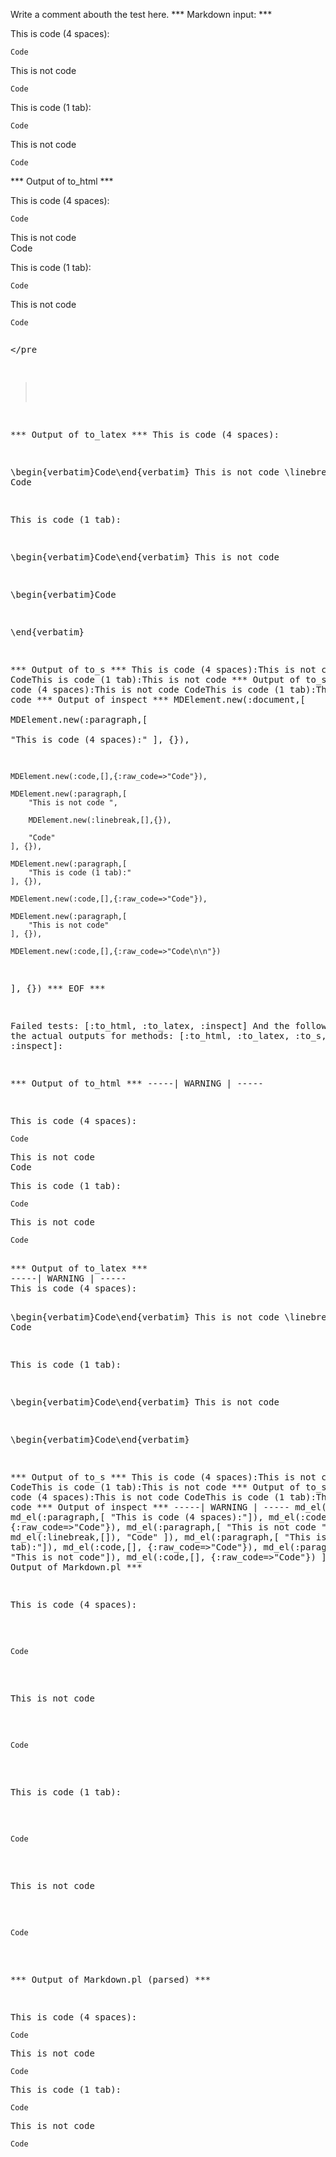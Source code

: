 Write a comment abouth the test here.
*** Markdown input: ***

This is code (4 spaces):

    Code
This is not code
    
    Code

This is code (1 tab):

	Code
This is not code

	Code



*** Output of to_html ***
<p>This is code (4 spaces):</p
    ><pre
      ><code>Code</code
    ></pre
    ><p>This is not code <br
      />Code</p
    ><p>This is code (1 tab):</p
    ><pre
      ><code>Code</code
    ></pre
    ><p>This is not code</p
    ><pre
      ><code>Code

</code
    ></pre
  >
*** Output of to_latex ***
This is code (4 spaces):

\begin{verbatim}Code\end{verbatim}
This is not code \linebreak Code

This is code (1 tab):

\begin{verbatim}Code\end{verbatim}
This is not code

\begin{verbatim}Code

\end{verbatim}

*** Output of to_s ***
This is code (4 spaces):This is not code CodeThis is code (1 tab):This is not code
*** Output of to_s ***
This is code (4 spaces):This is not code CodeThis is code (1 tab):This is not code
*** Output of inspect ***
MDElement.new(:document,[	
	MDElement.new(:paragraph,[	
		"This is code (4 spaces):"
	], {}),
	
	MDElement.new(:code,[],{:raw_code=>"Code"}),
	
	MDElement.new(:paragraph,[	
		"This is not code ",
		
		MDElement.new(:linebreak,[],{}),
		
		"Code"
	], {}),
	
	MDElement.new(:paragraph,[	
		"This is code (1 tab):"
	], {}),
	
	MDElement.new(:code,[],{:raw_code=>"Code"}),
	
	MDElement.new(:paragraph,[	
		"This is not code"
	], {}),
	
	MDElement.new(:code,[],{:raw_code=>"Code\n\n"})
], {})
*** EOF ***




Failed tests:   [:to_html, :to_latex, :inspect] 
And the following are the actual outputs for methods:
   [:to_html, :to_latex, :to_s, :to_s, :inspect]:


*** Output of to_html ***
-----| WARNING | -----
<p>This is code (4 spaces):</p
    ><pre
      ><code>Code</code
    ></pre
    ><p>This is not code <br
      />Code</p
    ><p>This is code (1 tab):</p
    ><pre
      ><code>Code</code
    ></pre
    ><p>This is not code</p
    ><pre
      ><code>Code</code
    ></pre
  >
*** Output of to_latex ***
-----| WARNING | -----
This is code (4 spaces):

\begin{verbatim}Code\end{verbatim}
This is not code \linebreak Code

This is code (1 tab):

\begin{verbatim}Code\end{verbatim}
This is not code

\begin{verbatim}Code\end{verbatim}

*** Output of to_s ***
This is code (4 spaces):This is not code CodeThis is code (1 tab):This is not code
*** Output of to_s ***
This is code (4 spaces):This is not code CodeThis is code (1 tab):This is not code
*** Output of inspect ***
-----| WARNING | -----
md_el(:document,[
	md_el(:paragraph,[	"This is code (4 spaces):"]),
	md_el(:code,[], {:raw_code=>"Code"}),
	md_el(:paragraph,[
		"This is not code ",
		md_el(:linebreak,[]),
		"Code"
	]),
	md_el(:paragraph,[	"This is code (1 tab):"]),
	md_el(:code,[], {:raw_code=>"Code"}),
	md_el(:paragraph,[	"This is not code"]),
	md_el(:code,[], {:raw_code=>"Code"})
])
*** Output of Markdown.pl ***
<p>This is code (4 spaces):</p>

<pre><code>Code
</code></pre>

<p>This is not code</p>

<pre><code>Code
</code></pre>

<p>This is code (1 tab):</p>

<pre><code>Code
</code></pre>

<p>This is not code</p>

<pre><code>Code
</code></pre>

*** Output of Markdown.pl (parsed) ***
<p>This is code (4 spaces):</p
    ><pre
      ><code>Code
</code
    ></pre
    ><p>This is not code</p
    ><pre
      ><code>Code
</code
    ></pre
    ><p>This is code (1 tab):</p
    ><pre
      ><code>Code
</code
    ></pre
    ><p>This is not code</p
    ><pre
      ><code>Code
</code
    ></pre
  >